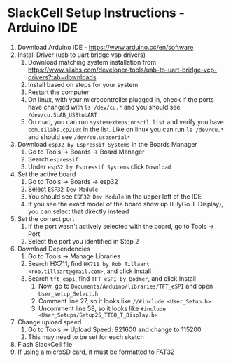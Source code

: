 # SlackCell Setup Instructions - Arduino IDE

1. Download Arduino IDE - https://www.arduino.cc/en/software
2. Install Driver (usb to uart bridge vsp drivers)
	1. Download matching system installation from https://www.silabs.com/developer-tools/usb-to-uart-bridge-vcp-drivers?tab=downloads
	2. Install based on steps for your system
	3. Restart the computer
	4. On linux, with your microcontroller plugged in, check if the ports have changed with `ls /dev/cu.*` and you should see `/dev/cu.SLAB_USBtoUART`
	5. On mac, you can run `systemextensionsctl list` and verify you have `com.silabs.cp210x` in the list. Like on linux you can run `ls /dev/cu.*` and should see `/dev/cu.usbserial*`
3. Download `esp32 by Espressif Systems` in the Boards Manager
	1. Go to Tools -> Boards -> Board Manager
	2. Search `espressif`
	3. Under `esp32 by Espressif Systems` click `Download`
4. Set the active board
	1. Go to Tools -> Boards -> esp32
	2. Select `ESP32 Dev Module`
	3. You should see `ESP32 Dev Module` in the upper left of the IDE
	4. If you see the exact model of the board show up (LilyGo T-Display), you can select that directly instead
5. Set the correct port
	1. If the port wasn't actively selected with the board, go to Tools -> Port
	2. Select the port you identified in Step 2
6. Download Dependencies
	1. Go to Tools -> Manage Libraries
	2. Search HX711, find `HX711 by Rob Tillaart <rob.tillaart@gmail.com>`, and click install
	3. Search `tft_espi`, find `TFT_eSPI by Bodmer`, and click Install
		1. Now, go to `Documents/Arduino/libraries/TFT_eSPI` and open `User_setup_Select.h`
		2. Comment line 27, so it looks like `//#include <User_Setup.h>`
		3. Uncomment line 58, so it looks like `#include <User_Setups/Setup25_TTGO_T_Display.h>`
7. Change upload speed
	1. Go to Tools -> Upload Speed: 921600 and change to 115200
	2. This may need to be set for each sketch
8. Flash SlackCell file
9. If using a microSD card, it must be formatted to FAT32